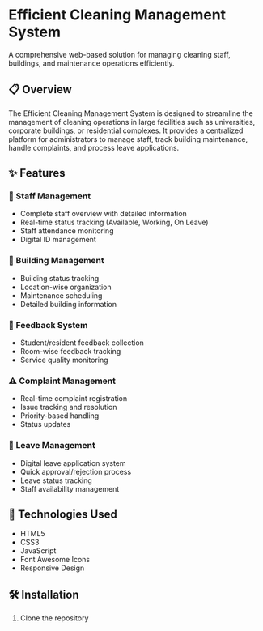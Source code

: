 # Efficient Cleaning Management System

A comprehensive web-based solution for managing cleaning staff, buildings, and maintenance operations efficiently.

## 📋 Overview

The Efficient Cleaning Management System is designed to streamline the management of cleaning operations in large facilities such as universities, corporate buildings, or residential complexes. It provides a centralized platform for administrators to manage staff, track building maintenance, handle complaints, and process leave applications.

## ✨ Features

### 👥 Staff Management
- Complete staff overview with detailed information
- Real-time status tracking (Available, Working, On Leave)
- Staff attendance monitoring
- Digital ID management

### 🏢 Building Management
- Building status tracking
- Location-wise organization
- Maintenance scheduling
- Detailed building information

### 📝 Feedback System
- Student/resident feedback collection
- Room-wise feedback tracking
- Service quality monitoring

### ⚠️ Complaint Management
- Real-time complaint registration
- Issue tracking and resolution
- Priority-based handling
- Status updates

### 📅 Leave Management
- Digital leave application system
- Quick approval/rejection process
- Leave status tracking
- Staff availability management

## 🚀 Technologies Used

- HTML5
- CSS3
- JavaScript
- Font Awesome Icons
- Responsive Design

## 🛠️ Installation

1. Clone the repository

